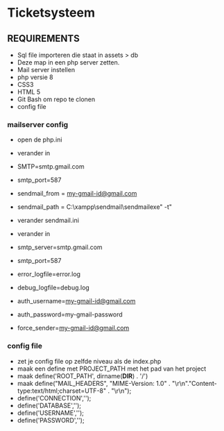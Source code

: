 # Ticketsysteem

## REQUIREMENTS
- Sql file importeren die staat in assets > db
- Deze map in een php server zetten.
- Mail server instellen
- php versie 8
- CSS3
- HTML 5
- Git Bash om repo te clonen
- config file


### mailserver config
- open de php.ini
- verander in
- SMTP=smtp.gmail.com
- smtp_port=587
- sendmail_from = my-gmail-id@gmail.com
- sendmail_path = C:\xampp\sendmail\sendmailexe\" -t"

- verander sendmail.ini
- verander in 
- smtp_server=smtp.gmail.com
- smtp_port=587
- error_logfile=error.log
- debug_logfile=debug.log
- auth_username=my-gmail-id@gmail.com
- auth_password=my-gmail-password
- force_sender=my-gmail-id@gmail.com

### config file
- zet je config file op zelfde niveau als de index.php
- maak een define met PROJECT_PATH met het pad van het project
- maak define('ROOT_PATH', dirname(__DIR__) . '/')
- maak define("MAIL_HEADERS", "MIME-Version: 1.0" . "\r\n"."Content-type:text/html;charset=UTF-8" . "\r\n");
- define('CONNECTION','');
- define('DATABASE','');
- define('USERNAME','');
- define('PASSWORD','');
